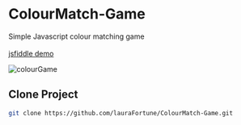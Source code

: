 # ColourMatch-Game
Simple Javascript colour matching game <br><br>
[jsfiddle demo](https://jsfiddle.net/Lauraff/4ratdwuy/2/)
<br>

![colourGame](https://user-images.githubusercontent.com/48602973/178026433-c001de48-9449-4e85-9179-db9d4e5ce6a2.png)

## Clone Project

   ```bash
   git clone https://github.com/lauraFortune/ColourMatch-Game.git
   ```








   



